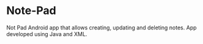 # Note-Pad
Not Pad Android app that allows creating, updating and deleting notes. App developed using Java and XML.
